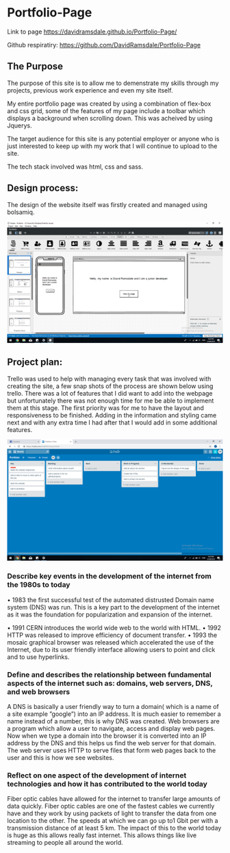 # Portfolio-Page

Link to page
https://davidramsdale.github.io/Portfolio-Page/

Github respiratiry: https://github.com/DavidRamsdale/Portfolio-Page

## The Purpose
The purpose of this site is to allow me to demenstrate my skills through my projects, previous work experience and even my site itself.

My entire portfolio page was created by using a combination of flex-box and css grid, some of the features of my page include a toolbar which displays a background when scrolling down. This was acheived by using Jquerys.

The target audience for this site is any potential employer or anyone who is just interested to keep up with my work that I will continue to upload to the site.

The tech stack involved was html, css and sass.

## Design process:
The design of the website itself was firstly created and managed using bolsamiq.

![Wireframe](pictures/wireframe.png)


## Project plan:
Trello was used to help with managing every task that was involved with creating the site, a few snap shots of the process are shown below using trello.
There was a lot of features that I did want to add into the webpage but unfortunately there was not enough time for me be able to implement them at this stage.  The first priority was for me to have the layout and responsiveness to be finished. Adding in the information and styling came next and with any extra time I had after that I would add in some additional features.

![Trello](pictures/trello.png)

### Describe key events in the development of the internet from the 1980s to today
 •	1983 the first successful test of the automated distrusted Domain name system (DNS) was run. This is a key part to the development of the internet as it was the foundation for popularization and expansion of the internet.
 
 •	1991 CERN introduces the world wide web to the world with HTML.
 • 1992 HTTP was released to improve efficiency of document transfer.
 • 1993 the mosaic graphical browser was released which accelerated the use of the Internet, due to its user friendly interface allowing users to point and click and to use hyperlinks.

### Define and describes the relationship between fundamental aspects of the internet such as: domains, web servers, DNS, and web browsers 
A DNS is basically a user friendly way to turn a domain( which is a name of a site example ”google”) into an IP address. It is much easier to remember a name instead of a number, this is why DNS was created.
Web browsers are a program which allow a user to navigate, access and display web pages. Now when we type a domain into the browser it is converted into an IP address by the DNS and this helps us find the web server for that domain. The web server uses HTTP to serve files that form web pages back to the user and this is how we see websites.

### Reflect on one aspect of the development of internet technologies and how it has contributed to the world today 

Fiber optic cables have allowed for the internet to transfer large amounts of data quickly. Fiber optic cables are one of the fastest cables we currently have and they work by using packets of light to transfer the data from one location to the other. The speeds at which we can go up to1 Gbit per with a transmission distance of at least 5 km.
The impact of this to the world today is huge as this allows really fast internet. This allows things like live streaming to people all around the world.

